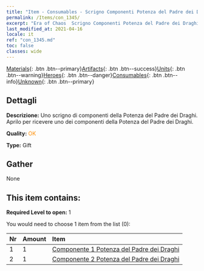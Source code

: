 ```yaml
---
title: "Item - Consumables - Scrigno Componenti Potenza del Padre dei Draghi"
permalink: /Items/con_1345/
excerpt: "Era of Chaos  Scrigno Componenti Potenza del Padre dei Draghi"
last_modified_at: 2021-04-16
locale: it
ref: "con_1345.md"
toc: false
classes: wide
---
```

 [Materials](/it/Items/){: .btn .btn--primary}[Artifacts](/it/Items/Artifacts/){: .btn .btn--success}[Units](/it/Items/Units/){: .btn .btn--warning}[Heroes](/it/Items/Heroes/){: .btn .btn--danger}[Consumables](/it/Items/Consumables/){: .btn .btn--info}[Unknown](/it/Items/Unknown/){: .btn .btn--primary}

## Dettagli
 **Descrizione:** Uno scrigno di componenti della Potenza del Padre dei Draghi. Aprilo per ricevere uno dei componenti della Potenza del Padre dei Draghi.

 **Quality:** <span style="color: #FF8C00">OK</span>

 **Type:** Gift

## Gather

  None

## This item contains:

 **Required Level to open:** 1

 You would need to choose 1 item from the list (0):

  | Nr | Amount |     Item    |
  |:---|:-------|:------------|
  | 1 | 1 | [Componente 1 Potenza del Padre dei Draghi](/it/Items/con_1346/) |  | 
  | 2 | 1 | [Componente 2 Potenza del Padre dei Draghi](/it/Items/con_1347/) |  | 
